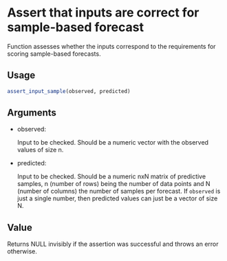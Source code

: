 # Assert that inputs are correct for sample-based forecast

Function assesses whether the inputs correspond to the requirements for
scoring sample-based forecasts.

## Usage

``` r
assert_input_sample(observed, predicted)
```

## Arguments

- observed:

  Input to be checked. Should be a numeric vector with the observed
  values of size n.

- predicted:

  Input to be checked. Should be a numeric nxN matrix of predictive
  samples, n (number of rows) being the number of data points and N
  (number of columns) the number of samples per forecast. If `observed`
  is just a single number, then predicted values can just be a vector of
  size N.

## Value

Returns NULL invisibly if the assertion was successful and throws an
error otherwise.
